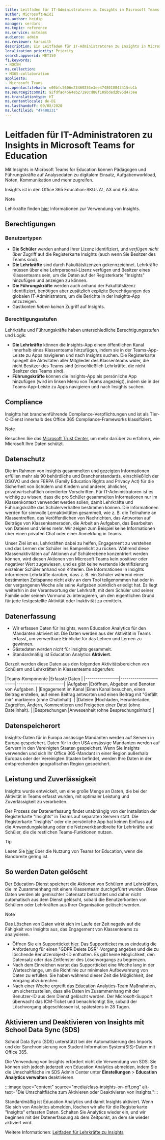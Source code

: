 ```yaml
---
title: Leitfaden für IT-Administratoren zu Insights in Microsoft Teams for Education
author: MicrosoftHeidi
ms.author: heidip
manager: serdars
ms.topic: reference
ms.service: msteams
audience: admin
ms.reviewer: karsmith
description: Ein Leitfaden für IT-Administratoren zu Insights in Microsoft Teams for Education.
localization_priority: Priority
search.appverid: MET150
f1.keywords:
- NOCSH
ms.collection:
- M365-collaboration
appliesto:
- Microsoft Teams
ms.openlocfilehash: e00bfc5606e23460255e3ee4748010843415eb1b
ms.sourcegitcommit: 92fdfad4564eb27190cd88f109bded2b95d473ee
ms.translationtype: HT
ms.contentlocale: de-DE
ms.lasthandoff: 09/08/2020
ms.locfileid: "47408231"
---
```

# <a name="it-admin-guide-to-insights-in-teams-for-education"></a>Leitfaden für IT-Administratoren zu Insights in Microsoft Teams for Education

Mit Insights in Microsoft Teams for Education können Pädagogen und Führungskräfte auf Analysedaten zu digitalem Einsatz, Aufgabenworkload, Noten, Kommunikation und mehr zugreifen.

Insights ist in den Office 365 Education-SKUs A1, A3 und A5 aktiv.

> [!NOTE]
> Lehrkräfte finden [hier](https://support.microsoft.com/article/27b56255-90c0-47aa-bac3-1c9f50157181) Informationen zur Verwendung von Insights.

## <a name="permissions"></a>Berechtigungen

### <a name="user-types"></a>Benutzertypen
- **Die Schüler** werden anhand Ihrer Lizenz identifiziert, und _verfügen nicht über_ Zugriff auf die Registerkarte Insights (auch wenn Sie Besitzer des Teams sind). 
- **Die Lehrkräfte** sind durch Fakultätslizenzen gekennzeichnet. Lehrkräfte müssen über eine Lehrpersonal-Lizenz verfügen und Besitzer eines Klassenteams sein, um die Daten auf der Registerkarte "Insights" hinzufügen und anzeigen zu können. 
- **Die Führungskräfte** werden auch anhand der Fakultätslizenz identifiziert, benötigen aber zusätzlich explizite Berechtigungen des globalen IT-Administrators, um die Berichte in der Insights-App anzuzeigen.
- Gastkonten _haben keinen_ Zugriff auf Insights.

### <a name="permission-levels"></a>Berechtigungsstufen
Lehrkräfte und Führungskräfte haben unterschiedliche Berechtigungsstufen und Logik:
- **Die Lehrkräfte** können die Insights-App einem öffentlichen Kanal innerhalb eines Klassenteams hinzufügen, indem sie in der Teams-App-Leiste zu Apps navigieren und nach Insights suchen. Die Registerkarte spiegelt die Aktivitäten aller Mitglieder des Klassenteams wider, die nicht Besitzer des Teams sind (einschließlich Lehrkräfte, die nicht Besitzer des Teams sind). 
- **Führungskräfte** können die Insights-App als persönliche App hinzufügen (wird im linken Menü von Teams angezeigt), indem sie in der Teams-App-Leiste zu Apps navigieren und nach Insights suchen. 

## <a name="compliance"></a>Compliance

Insights hat branchenführende Compliance-Verpflichtungen und ist als Tier-C-Dienst innerhalb des Office 365 Compliance-Frameworks klassifiziert.

> [!NOTE]
> Besuchen Sie das [Microsoft Trust Center](https://www.microsoft.com/trust-center), um mehr darüber zu erfahren, wie Microsoft Ihre Daten schützt.

## <a name="privacy"></a>Datenschutz

Die im Rahmen von Insights gesammelten und gezeigten Informationen erfüllen mehr als 90 behördliche und Branchenstandards, einschließlich der DSGVO und dem FERPA (Family Education Rights and Privacy Act) für die Sicherheit von Schülern und Kindern und anderer, ähnlicher, privatwirtschaftlich orientierter Vorschriften. Für IT-Administratoren ist es wichtig zu wissen, dass die pro Schüler gesammelten Informationen nur im Klassenkontext verwendet werden sollen, damit Lehrkräfte und Führungskräfte das Schülerverhalten bestimmen können. Die Informationen werden für sinnvolle Lernaktivitäten gesammelt, wie z. B. die Teilnahme an Klassentreffen, das Veröffentlichen von Nachrichten, das Antworten auf Beiträge von Klassenkameraden, die Arbeit an Aufgaben, das Bearbeiten von Dateien und vieles mehr. Wir zeigen zum Beispiel keine Informationen über einen privaten Chat oder einer Anmeldung in Teams.

Unser Ziel ist es, Lehrkräften dabei zu helfen, Engagement zu verstehen und das Lernen der Schüler ins Rampenlicht zu rücken. Während diese Klassenaktivitäten auf Aktionen auf Schülerebene konzentriert werden können, wird diesen Aktionen von Microsoft Teams kein positiver oder negativer Wert zugewiesen, und es gibt keine wertende Identifizierung einzelner Schüler anhand von Kriterien. Die Informationen in Insights informieren Lehrkräfte darüber, dass z. B. ein Schüler während einer bestimmten Zeitspanne nicht aktiv an dem Tool teilgenommen hat oder in der vergangenen Woche alle seine Aufgaben pünktlich erledigt hat. Es liegt weiterhin in der Verantwortung der Lehrkraft, mit dem Schüler und seiner Familie oder seinem Vormund zu interagieren, um den eigentlichen Grund für jede festgestellte Aktivität oder Inaktivität zu ermitteln.

## <a name="data-collection"></a>Datenerfassung

- Wir erfassen Daten für Insights, wenn Education Analytics für den Mandanten aktiviert ist. Die Daten werden aus der Aktivität in Teams erfasst, um verwertbare Einblicke für das Lehren und Lernen zu gewinnen.
- Gästedaten _werden nicht_ für Insights gesammelt.
- Standardmäßig ist Education Analytics **Aktiviert**.

Derzeit werden diese Daten aus den folgenden Aktivitätsbereichen von Schülern und Lehrkräften in Klassenteams abgerufen:

|Teams-Komponente  |Erfasste Daten  |
|-----------------|------------------------|------------------------|
|Aufgaben |Eröffnen, Abgeben und Benoten von Aufgaben. |
|Engagement im Kanal |Einen Kanal besuchen, einen Beitrag erstellen, auf einen Beitrag antworten und einen Beitrag mit "Gefällt mir" markieren (ohne Chatinhalt). |
|Dateien |Hochladen, Herunterladen, Zugreifen, Ändern, Kommentieren und Freigeben einer Datei (ohne Dateiinhalt). |
|Besprechungen |Anwesenheit (ohne Besprechungsinhalt) |

## <a name="data-location"></a>Datenspeicherort

Insights-Daten für in Europa ansässige Mandanten werden auf Servern in Europa gespeichert. Daten für in den USA ansässige Mandanten werden auf Servern in den Vereinigten Staaten gespeichert. Wenn Sie Insights verwenden und sich Ihr Office 365-Mandant in einer Region außerhalb Europas oder der Vereinigten Staaten befindet, werden Ihre Daten in der entsprechenden geografischen Region gespeichert.

## <a name="performance-and-reliability"></a>Leistung und Zuverlässigkeit

Insights wurde entwickelt, um eine große Menge an Daten, die bei der Aktivität in Teams erfasst wurden, mit optimaler Leistung und Zuverlässigkeit zu verarbeiten.

Der Prozess der Datenerfassung findet unabhängig von der Installation der Registerkarte "Insights" in Teams auf separaten Servern statt. Die Registerkarte "Insights" oder die persönliche App hat keinen Einfluss auf die Anwendungsleistung oder die Netzwerkbandbreite für Lehrkräfte und Schüler, die die restlichen Teams-Funktionen nutzen.

> [!TIP]
> Lesen Sie [hier](edu-remote-low-bandwidth.md) über die Nutzung von Teams for Education, wenn die Bandbreite gering ist.

## <a name="how-to-delete-your-data"></a>So werden Daten gelöscht

Der Education-Dienst speichert die Aktionen von Schülern und Lehrkräften, die im Zusammenhang mit einem Klassenteam durchgeführt wurden. Diese Daten werden als gemischter Datensatz betrachtet und daher nicht automatisch aus dem Dienst gelöscht, sobald die Benutzerkonten von Schülern oder Lehrkräften aus Ihrer Organisation gelöscht werden.

> [!NOTE]
> Das Löschen von Daten wirkt sich im Laufe der Zeit negativ auf die Fähigkeit von Insights aus, das Engagement von Klassenteams zu analysieren.

- Öffnen Sie ein Supportticket [hier](https://edusupport.microsoft.com/support). Das Supportticket muss eindeutig die Anforderung für einen "GDPR Delete DSR"-Vorgang angeben und die zu löschende Benutzerobjekt-ID enthalten. Es gibt keine Möglichkeit, den Datensatz oder das Zeitfenster des Löschvorgangs zu begrenzen.
- Nach dem Einreichen wartet das Supportticket eine Woche lang in der Warteschlange, um die Richtlinie zur minimalen Aufbewahrung von Daten zu erfüllen. Sie haben während dieser Zeit die Möglichkeit, den Vorgang abzubrechen.
- Nach einer Woche ergreift das Education Analytics-Team Maßnahmen, um sicherzustellen, dass alle Daten im Zusammenhang mit der Benutzer-ID aus dem Dienst gelöscht werden. Der Microsoft-Support überwacht das ICM-Ticket und benachrichtigt Sie, sobald der Löschvorgang abgeschlossen ist, spätestens in 28 Tagen.

## <a name="turn-insights-off-and-on-using-school-data-sync-sds"></a>Aktivieren und Deaktivieren von Insights mit School Data Sync (SDS)

School Data Sync (SDS) unterstützt bei der Automatisierung des Imports und der Synchronisierung von Student Information System(SIS)-Daten mit Office 365.

Die Verwendung von Insights erfordert nicht die Verwendung von SDS. Sie können sich jedoch jederzeit von Education Analytics abmelden, indem Sie die Umschaltfläche im SDS Admin Center unter **Einstellungen** > **Education Analytics verwalten** deaktivieren.

:::image type="content" source="media/class-insights-on-off.png" alt-text="Die Umschaltfläche zum Aktivieren oder Deaktivieren von Insights.":::

Standardmäßig ist Education Analytics und damit Insights aktiviert. Wenn Sie sich von Analytics abmelden, löschen wir alle für die Registerkarte "Insights" erfassten Daten. Schalten Sie Analytics wieder ein, und wir beginnen mit der Datenerfassung ab dem Zeitpunkt, an dem sie wieder aktiviert wird.

Weitere Informationen: [Leitfaden für Lehrkräfte zu Insights](https://support.microsoft.com/de-DE/office/educator-s-guide-to-insights-in-microsoft-teams-27b56255-90c0-47aa-bac3-1c9f50157181)
